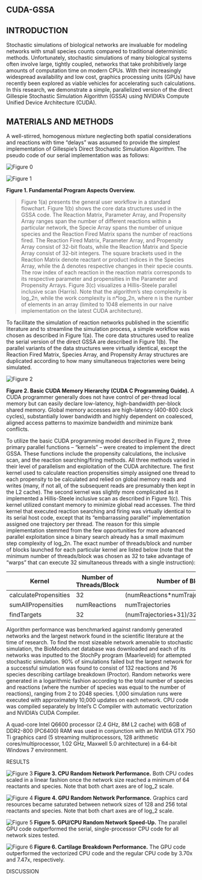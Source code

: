 ## CUDA-GSSA

## INTRODUCTION

Stochastic simulations of biological networks are invaluable for modeling networks with small species counts compared to traditional deterministic methods. Unfortunately, stochastic simulations of many biological systems often involve large, tightly coupled, networks that take prohibitively large amounts of computation time on modern CPUs.   With their increasingly widespread availability and low cost, graphics processing units (GPUs) have recently been explored as viable vehicles for accelerating such calculations.   In this research, we demonstrate a simple, parallelized version of the direct Gillespie Stochastic Simulation Algorithm (GSSA) using NVIDIA’s Compute Unified Device Architecture (CUDA).

## MATERIALS AND METHODS

A well-stirred, homogenous mixture neglecting both spatial considerations and reactions with time “delays” was assumed to provide the simplest implementation of Gillespie’s Direct Stochastic Simulation Algorithm.  The pseudo code of our serial implementation was as follows:

![Figure 0](https://i.imgur.com/e2jS9Dm.png|alt=figure0)

![Figure 1](https://i.imgur.com/NRdToWX.png)

**Figure 1.  Fundamental Program Aspects Overview.**
> Figure 1(a) presents the general user workflow in a standard flowchart.  Figure 1(b) shows the core data structures used in the GSSA code.  The Reaction Matrix, Parameter Array, and Propensity Array ranges span the number of different reactions within a particular network, the Specie Array spans the number of unique species and the Reaction Fired Matrix spans the number of reactions fired.  The Reaction Fired Matrix, Parameter Array, and Propensity Array consist of 32-bit floats, while the Reaction Matrix and Specie Array consist of 32-bit integers.  The square brackets used in the Reaction Matrix denote reactant or product indices in the Species Array, while the Δ denotes respective changes in their specie counts.  The row index of each reaction in the reaction matrix corresponds to its respective parameter and propensities in the Parameter and Propensity Arrays.  Figure 3(c) visualizes a Hillis-Steele parallel inclusive scan (Harris).  Note that the algorithm’s step complexity is log_2⁡n, while the work complexity is n*log_2⁡n, where n is the number of elements in an array (limited to 1048 elements in our naive implementation on the latest CUDA architecture).

To facilitate the simulation of reaction networks published in the scientific literature and to streamline the simulation process, a simple workflow was chosen as described in Figure 1(a).  The core data structures used to realize the serial version of the direct GSSA are described in Figure 1(b).   The parallel variants of the data structures were virtually identical, except the Reaction Fired Matrix, Species Array, and Propensity Array structures are duplicated according to how many simultaneous trajectories were being simulated.

![Figure 2](https://i.imgur.com/bZv3v4u.png)

**Figure 2. Basic CUDA Memory Hierarchy (CUDA C Programming Guide).**
A CUDA programmer generally does not have control of per-thread local memory but can easily declare low-latency, high-bandwidth per-block shared memory.  Global memory accesses are high-latency (400-800 clock cycles), substantially lower bandwidth and highly dependent on coalesced, aligned access patterns to maximize bandwidth and minimize bank conflicts.

To utilize the basic CUDA programming model described in Figure 2, three primary parallel functions – “kernels” – were created to implement the direct GSSA.  These functions include the propensity calculations, the inclusive scan, and the reaction searching/firing methods.  All three methods varied in their level of parallelism and exploitation of the CUDA architecture.  The first kernel used to calculate reaction propensities simply assigned one thread to each propensity to be calculated and relied on global memory reads and writes (many, if not all, of the subsequent reads are presumably then kept in the L2 cache).   The second kernel was slightly more complicated as it implemented a Hillis-Steele inclusive scan as described in Figure 1(c).  This kernel utilized constant memory to minimize global read accesses.  The third kernel that executed reaction searching and firing was virtually identical to its serial host code, except that its “embarrassing parallel” implementation assigned one trajectory per thread.  The reason for this simple implementation stemmed from the few opportunities for more advanced parallel exploitation since a binary search already has a small maximum step complexity of log_2⁡n.  The exact number of threads/block and number of blocks launched for each particular kernel are listed below (note that the minimum number of threads/block was chosen as 32 to take advantage of “warps” that can execute 32 simultaneous threads with a single instruction):

| Kernel | Number of Threads/Block | Number of Blocks |
| --- | --- | --- |
| calculatePropensities | 32 | (numReactions*numTrajectories+31)/32 |
| sumAllPropensities | numReactions | numTrajectories |
| findTargets | 32 | (numTrajectories+31)/32 |

Algorithm performance was benchmarked against randomly generated networks and the largest network found in the scientific literature at the time of research.  To find the most sizeable network amenable to stochastic simulation, the BioModels.net database was downloaded and each of its networks was inputted to the StochPy program (Maarleveld) for attempted stochastic simulation.  90% of simulations failed but the largest network for a successful simulation was found to consist of 132 reactions and 76 species describing cartilage breakdown (Proctor).   Random networks were generated in a logarithmic fashion according to the total number of species and reactions (where the number of species was equal to the number of reactions), ranging from 2 to 2048 species.  1,000 simulation runs were executed with approximately 10,000 updates on each network.  CPU code was compiled separately by Intel’s C Compiler with automatic vectorization and NVIDIA’s CUDA Compiler.

A quad-core Intel Q6600 processor (2.4 GHz, 8M L2 cache) with 6GB of DDR2-800 (PC6400) RAM was used in conjunction with an NVIDIA GTX 750 Ti graphics card (5 streaming multiprocessors, 128 arithmetic cores/multiprocessor, 1.02 GHz, Maxwell 5.0 architecture) in a 64-bit Windows 7 environment.

RESULTS

![Figure 3](https://i.imgur.com/uwFVZ3K.png)
**Figure 3.  CPU Random Network Performance.**
Both CPU codes scaled in a linear fashion once the network size reached a minimum of 64 reactants and species.  Note that both chart axes are of log_2 scale.

![Figure 4](https://i.imgur.com/xxa5RT8.png)
**Figure 4.  GPU Random Network Performance.**
Graphics card resources became saturated between network sizes of 128 and 256 total reactants and species.  Note that both chart axes are of log_2 scale.

![Figure 5](https://i.imgur.com/uwFVZ3K.png)
**Figure 5.  GPU/CPU Random Network Speed-Up.**
The parallel GPU code outperformed the serial, single-processor CPU code for all network sizes tested.

![Figure 6](https://i.imgur.com/HBQONkn.png)
**Figure 6.  Cartilage Breakdown Performance.**
The GPU code outperformed the vectorized CPU code and the regular CPU code by 3.70x and 7.47x, respectively. 

DISCUSSION
